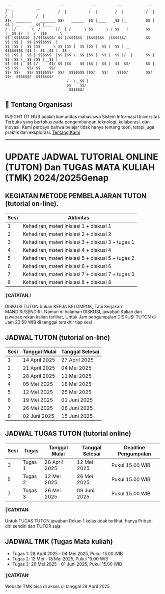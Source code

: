 ```
 __                      __            __          __            __    __            __             
/  |                    /  |          /  |        /  |          /  |  /  |          /  |            
$$/  _______    _______ $$/   ______  $$ |____   _$$ |_         $$ |  $$ | __    __ $$ |____        
/  |/       \  /       |/  | /      \ $$      \ / $$   |        $$ |__$$ |/  |  /  |$$      \       
$$ |$$$$$$$  |/$$$$$$$/ $$ |/$$$$$$  |$$$$$$$  |$$$$$$/         $$    $$ |$$ |  $$ |$$$$$$$  |      
$$ |$$ |  $$ |$$      \ $$ |$$ |  $$ |$$ |  $$ |  $$ | __       $$$$$$$$ |$$ |  $$ |$$ |  $$ |      
$$ |$$ |  $$ | $$$$$$  |$$ |$$ \__$$ |$$ |  $$ |  $$ |/  |      $$ |  $$ |$$ \__$$ |$$ |__$$ |      
$$ |$$ |  $$ |/     $$/ $$ |$$    $$ |$$ |  $$ |  $$  $$/       $$ |  $$ |$$    $$/ $$    $$/       
$$/ $$/   $$/ $$$$$$$/  $$/  $$$$$$$ |$$/   $$/    $$$$/        $$/   $$/  $$$$$$/  $$$$$$$/        
                            /  \__$$ |                                                              
                            $$    $$/                                                               
                             $$$$$$/
```

## 📌 Tentang Organisasi
INSIGHT UT HUB adalah komunitas mahasiswa Sistem Informasi Universitas Terbuka yang berfokus pada pengembangan teknologi, kolaborasi, dan inovasi. Kami percaya bahwa belajar tidak hanya tentang teori, tetapi juga praktik dan eksplorasi. [Tentang Kami](about-us.md)

---

# UPDATE JADWAL TUTORIAL ONLINE (TUTON) Dan TUGAS MATA KULIAH (TMK) 2024/2025Genap

## KEGIATAN METODE PEMBELAJARAN TUTON (tutorial on-line).
| Sesi  | Aktivitas                                      |
|-------|-----------------------------------------------|
| 1     | Kehadiran, materi inisiasi 1 + diskusi 1     |
| 2     | Kehadiran, materi inisiasi 2 + diskusi 2     |
| 3     | Kehadiran, materi inisiasi 3 + diskusi 3 + tugas 1 |
| 4     | Kehadiran, materi inisiasi 4 + diskusi 4     |
| 5     | Kehadiran, materi inisiasi 5 + diskusi 5 + tugas 2 |
| 6     | Kehadiran, materi inisiasi 6 + diskusi 6     |
| 7     | Kehadiran, materi inisiasi 7 + diskusi 7 + tugas 3 |
| 8     | Kehadiran, materi inisiasi 8 + diskusi 8     |


#### 📌**CATATAN.!**
DISKUSI TUTON bukan KERJA KELOMPOK, Tapi Kerjakan MANDIRI/SENDIRI. Namun di halaman DISKUSI, jawaban Kalian dan jawaban rekan kalian terlihat, Untuk Jam pengumpulan DISKUSI TUTON di Jam 23:59 WIB di tanggal terakhir tiap sesi

## JADWAL TUTON (tutorial on-line)

| Sesi  | Tanggal Mulai     | Tanggal Selesai   |
|-------|------------------|------------------|
| 1     | 14 April 2025   | 27 April 2025   |
| 2     | 21 April 2025   | 04 Mei 2025     |
| 3     | 28 April 2025   | 11 Mei 2025     |
| 4     | 05 Mei 2025     | 18 Mei 2025     |
| 5     | 12 Mei 2025     | 25 Mei 2025     |
| 6     | 19 Mei 2025     | 01 Juni 2025    |
| 7     | 26 Mei 2025     | 08 Juni 2025    |
| 8     | 02 Juni 2025    | 15 Juni 2025    |


## JADWAL TUGAS TUTON (tutorial online)

| Sesi  | Tugas  | Tanggal Mulai     | Tanggal Selesai   | Deadline Pengumpulan |
|-------|--------|------------------|------------------|----------------------|
| 3     | Tugas 1 | 28 April 2025   | 12 Mei 2025     | Pukul 15.00 WIB      |
| 5     | Tugas 2 | 12 Mei 2025     | 26 Mei 2025     | Pukul 15.00 WIB      |
| 7     | Tugas 3 | 26 Mei 2025     | 09 Juni 2025    | Pukul 15.00 WIB      |


#### 📌**CATATAN**: 
Untuk TUGAS TUTON jawaban Rekan 1 kelas tidak terlihat, hanya Pribadi diri sendiri dan TUTOR saja

## JADWAL TMK (Tugas Mata kuliah)
- Tugas 1: 28 April 2025 - 04 Mei 2025, Pukul 15.00 WIB
- Tugas 2: 12 Mei - 18 Mei 2025, Pukul 15.00 WIB
- Tugas 3: 26 Mei 2025 - 01 Juni 2025, Pukul 15.00 WIB

#### 📌**CATATAN**: 
Website TMK bisa di akses di tanggal 28 April 2025

